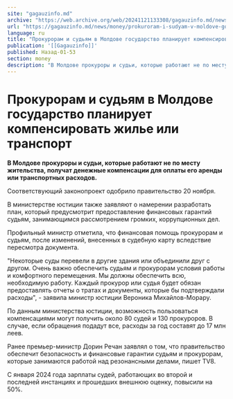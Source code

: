 ```yaml
---
site: "gagauzinfo.md"
archive: "https://web.archive.org/web/20241121133308/gagauzinfo.md/news/money/prokuroram-i-sudyam-v-moldove-gosudarstvo-planiruet-kompensirovat-zhile-ili-transport"
url: "https://gagauzinfo.md/news/money/prokuroram-i-sudyam-v-moldove-gosudarstvo-planiruet-kompensirovat-zhile-ili-transport"
language: ru
title: "Прокурорам и судьям в Молдове государство планирует компенсировать жилье или транспорт"
publication: '[[Gagauzinfo]]'
published: Назад-01-53
section: money
description: "В Молдове прокуроры и судьи, которые работают не по месту жительства, получат денежные компенсации для оплаты его аренды или транспортных расходов."
---
```


# Прокурорам и судьям в Молдове государство планирует компенсировать жилье или транспорт

**В Молдове прокуроры и судьи, которые работают не по месту жительства, получат денежные компенсации для оплаты его аренды или транспортных расходов.**

Соответствующий законопроект одобрило правительство 20 ноября.

В министерстве юстиции также заявляют о намерении разработать план, который предусмотрит предоставление финансовых гарантий судьям, занимающимся рассмотрением громких, коррупционных дел.

Профильный министр отметила, что финансовая помощь прокурорам и судьям, после изменений, внесенных в судебную карту вследствие пересмотра документа.

"Некоторые суды перевели в другие здания или объединили друг с другом. Очень важно обеспечить судьям и прокурорам условия работы и комфортного перемещения. Мы должны обеспечить всю, необходимую работу. Каждый прокурор или судья будет обязан предоставлять отчеты о тратах и документы, которые бы подтверждали расходы", - заявила министр юстиции Вероника Михайлов-Морару.

По данным министерства юстиции, возможность пользоваться компенсациями могут получить около 80 судей и 130 прокуроров. В случае, если обращения подадут все, расходы за год составят до 17 млн леев.

Ранее премьер-министр Дорин Речан заявлял о том, что правительство обеспечит безопасность и финансовые гарантии судьям и прокурорам, которые занимаются работой над резонансными делами, пишет TV8.

С января 2024 года зарплаты судей, работающих во второй и последней инстанциях и прошедших внешнюю оценку, повысили на 50%.